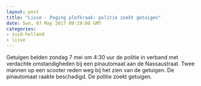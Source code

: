 ```yaml
---
layout: post
title: "Lisse - Poging plofkraak: politie zoekt getuigen"
date: Sun, 07 May 2017 09:19:00 GMT
categories: 
- zuid-holland 
- lisse 
---
```


Getuigen belden zondag 7 mei om 4:30 uur de politie in verband met verdachte omstandigheden bij een pinautomaat aan de Nassaustraat. Twee mannen op een scooter reden weg bij het zien van de getuigen. De pinautomaat raakte beschadigd. De politie zoekt getuigen.
